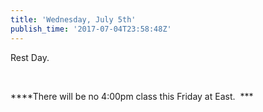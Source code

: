 ```yaml
---
title: 'Wednesday, July 5th'
publish_time: '2017-07-04T23:58:48Z'
---
```


Rest Day.

 

***\*There will be no 4:00pm class this Friday at East.  ***
